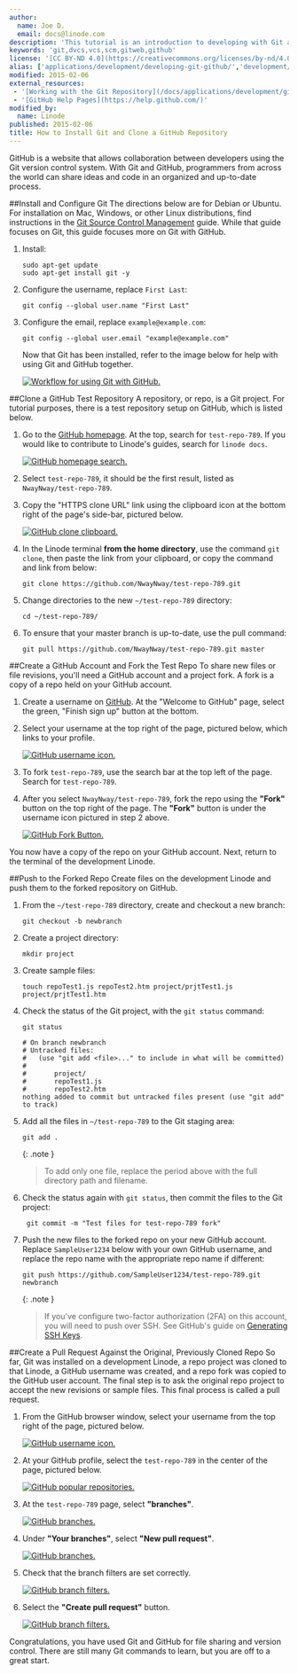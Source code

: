 ```yaml
---
author:
  name: Joe D.
  email: docs@linode.com
description: 'This tutorial is an introduction to developing with Git and GitHub with instructions on installing Git and creating your first GitHub test repository.'
keywords: 'git,dvcs,vcs,scm,gitweb,github'
license: '[CC BY-ND 4.0](https://creativecommons.org/licenses/by-nd/4.0)'
alias: ['applications/development/developing-git-github/','development/version-control/developing-git-github/']
modified: 2015-02-06
external_resources:
 - '[Working with the Git Repository](/docs/applications/development/git-source-control-management#working-with-the-repository)'
 - '[GitHub Help Pages](https://help.github.com/)'
modified_by:
  name: Linode
published: 2015-02-06
title: How to Install Git and Clone a GitHub Repository
---
```


GitHub is a website that allows collaboration between developers using the Git version control system. With Git and GitHub, programmers from across the world can share ideas and code in an organized and up-to-date process.

##Install and Configure Git
The directions below are for Debian or Ubuntu. For installation on Mac, Windows, or other Linux distributions, find instructions in the  [Git Source Control Management](/docs/applications/development/git-source-control-management#installing-git) guide. While that guide focuses on Git, this guide focuses more on Git with GitHub.

1.  Install:

        sudo apt-get update
        sudo apt-get install git -y

2.  Configure the username, replace `First Last`:

        git config --global user.name "First Last"

3.  Configure the email, replace `example@example.com`:

        git config --global user.email "example@example.com"

    Now that Git has been installed, refer to the image below for help with using Git and GitHub together.

    [![Workflow for using Git with GitHub.](/docs/assets/git-github-workflow-650w.png)](/docs/assets/git-github-workflow-1000w.png)

##Clone a GitHub Test Repository
A repository, or repo, is a Git project. For tutorial purposes, there is a test repository setup on GitHub, which is listed below.

1.  Go to the [GitHub homepage](https://www.github.com). At the top, search for `test-repo-789`. If you would like to contribute to Linode's guides, search for `linode docs`.

    [![GitHub homepage search.](/docs/assets/github-search.png)](/docs/assets/github-search.png)

2.  Select `test-repo-789`, it should be the first result, listed as `NwayNway/test-repo-789`.

3.  Copy the "HTTPS clone URL" link using the clipboard icon at the bottom right of the page's side-bar, pictured below.

    [![GitHub clone clipboard.](/docs/assets/github-clone-arrow.png)](/docs/assets/github-clone-arrow.png)

4.  In the Linode terminal **from the home directory**, use the command `git clone`, then paste the link from your clipboard, or copy the command and link from below:

        git clone https://github.com/NwayNway/test-repo-789.git

5.  Change directories to the new `~/test-repo-789` directory:

        cd ~/test-repo-789/

5.  To ensure that your master branch is up-to-date, use the pull command:

        git pull https://github.com/NwayNway/test-repo-789.git master

##Create a GitHub Account and Fork the Test Repo
To share new files or file revisions, you'll need a GitHub account and a project fork. A fork is a copy of a repo held on your GitHub account. 

1.  Create a username on [GitHub](https://www.github.com). At the "Welcome to GitHub" page, select the green, "Finish sign up" button at the bottom. 

2.  Select your username at the top right of the page, pictured below, which links to your profile.

    [![GitHub username icon.](/docs/assets/github-sampleuser.png)](/docs/assets/github-sampleuser.png)

3.  To fork `test-repo-789`, use the search bar at the top left of the page. Search for `test-repo-789`. 

4. After you select `NwayNway/test-repo-789`, fork the repo using the **"Fork"** button on the top right of the page. The **"Fork"** button is under the username icon pictured in step 2 above.

    [![GitHub Fork Button.](/docs/assets/github-fork.png)](/docs/assets/github-fork.png)

You now have a copy of the repo on your GitHub account. Next, return to the terminal of the development Linode. 

##Push to the Forked Repo
Create files on the development Linode and push them to the forked repository on GitHub.

1.  From the `~/test-repo-789` directory, create and checkout a new branch:

        git checkout -b newbranch

2.  Create a project directory:

        mkdir project

3.  Create sample files:

        touch repoTest1.js repoTest2.htm project/prjtTest1.js project/prjtTest1.htm

4.  Check the status of the Git project, with the `git status` command:

        git status

        # On branch newbranch
        # Untracked files:
        #   (use "git add <file>..." to include in what will be committed)
        #
        #       project/
        #       repoTest1.js
        #       repoTest2.htm
        nothing added to commit but untracked files present (use "git add" to track)

5.  Add all the files in `~/test-repo-789` to the Git staging area:

        git add .

     {: .note }
    >
    > To add only one file, replace the period above with the full directory path and filename. 

6. Check the status again with `git status`, then commit the files to the Git project:

        git commit -m "Test files for test-repo-789 fork"

7.  Push the new files to the forked repo on your new GitHub account. Replace `SampleUser1234` below with your own GitHub username, and replace the repo name with the appropriate repo name if different:

        git push https://github.com/SampleUser1234/test-repo-789.git newbranch

    {: .note }
    > If you've configure two-factor authorization (2FA) on this account, you will need to push over SSH. See GitHub's guide on [Generating SSH Keys](https://help.github.com/articles/generating-ssh-keys/).

##Create a Pull Request Against the Original, Previously Cloned Repo
So far, Git was installed on a development Linode, a repo project was cloned to that Linode, a GitHub username was created, and a repo fork was copied to the GitHub user account. The final step is to ask the original repo project to accept the new revisions or sample files. This final process is called a pull request. 

1.  From the GitHub browser window, select your username from the top right of the page, pictured below. 

    [![GitHub username icon.](/docs/assets/github-sampleuser.png)](/docs/assets/github-sampleuser.png)

2.  At your GitHub profile, select the `test-repo-789` in the center of the page, pictured below. 

    [![GitHub popular repositories.](/docs/assets/github-popular-repositories.png)](/docs/assets/github-popular-repositories.png)

3.  At the `test-repo-789` page, select **"branches"**.

    [![GitHub branches.](/docs/assets/github-branches.png)](/docs/assets/github-branches.png)

4.  Under **"Your branches"**, select **"New pull request"**.

    [![GitHub branches.](/docs/assets/github-new-pull-request.png)](/docs/assets/github-new-pull-request.png)

5.  Check that the branch filters are set correctly.

    [![GitHub branch filters.](/docs/assets/github-branch-filters.png)](/docs/assets/github-branch-filters.png)

6.  Select the **"Create pull request"** button. 

    [![GitHub branch filters.](/docs/assets/github-create-pull-request.png)](/docs/assets/github-create-pull-request.png)


Congratulations, you have used Git and GitHub for file sharing and version control. There are still many Git commands to learn, but you are off to a great start.
